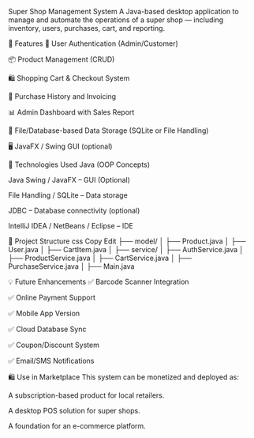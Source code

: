  Super Shop Management System
A Java-based desktop application to manage and automate the operations of a super shop — including inventory, users, purchases, cart, and reporting.

📌 Features
👤 User Authentication (Admin/Customer)

📦 Product Management (CRUD)

🛍️ Shopping Cart & Checkout System

🧾 Purchase History and Invoicing

📊 Admin Dashboard with Sales Report

📁 File/Database-based Data Storage (SQLite or File Handling)

🖥️ JavaFX / Swing GUI (optional)

🧪 Technologies Used
Java (OOP Concepts)

Java Swing / JavaFX – GUI (Optional)

File Handling / SQLite – Data storage

JDBC – Database connectivity (optional)

IntelliJ IDEA / NetBeans / Eclipse – IDE

📁 Project Structure
css
Copy
Edit
├── model/
│   ├── Product.java
│   ├── User.java
│   ├── CartItem.java
│
├── service/
│   ├── AuthService.java
│   ├── ProductService.java
│   ├── CartService.java
│   ├── PurchaseService.java
│
├── Main.java



💡 Future Enhancements
✅ Barcode Scanner Integration

✅ Online Payment Support

✅ Mobile App Version

✅ Cloud Database Sync

✅ Coupon/Discount System

✅ Email/SMS Notifications

🛍️ Use in Marketplace
This system can be monetized and deployed as:

A subscription-based product for local retailers.

A desktop POS solution for super shops.

A foundation for an e-commerce platform.
